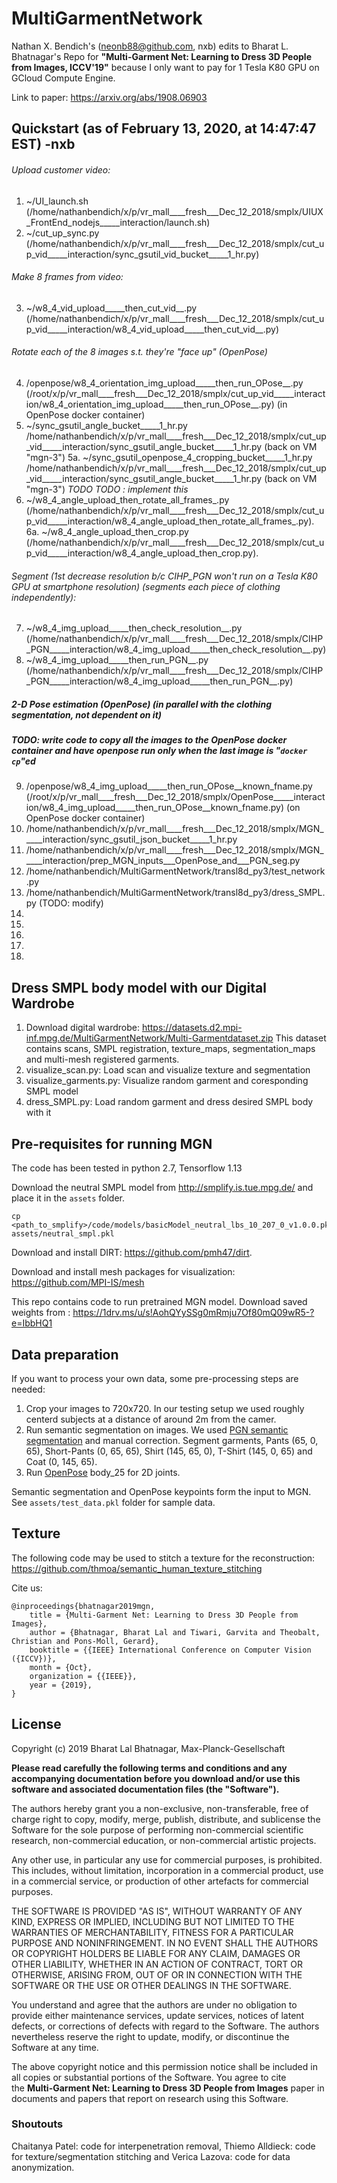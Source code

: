 # MultiGarmentNetwork
Nathan X. Bendich's (neonb88@github.com, nxb) edits to Bharat L. Bhatnagar's
Repo for **"Multi-Garment Net: Learning to Dress 3D People from Images, ICCV'19"**
because I only want to pay for 1 Tesla K80 GPU on GCloud Compute Engine.

Link to paper: https://arxiv.org/abs/1908.06903

## Quickstart (as of February 13, 2020, at 14:47:47 EST) -nxb

###### Upload customer video:
1.  ~/UI_launch.sh                          (/home/nathanbendich/x/p/vr_mall____fresh___Dec_12_2018/smplx/UIUX_FrontEnd_nodejs_____interaction/launch.sh)
2.  ~/cut_up_sync.py                        (/home/nathanbendich/x/p/vr_mall____fresh___Dec_12_2018/smplx/cut_up_vid_____interaction/sync_gsutil_vid_bucket_____1_hr.py)
###### Make 8 frames from video:
3.  ~/w8_4_vid_upload_____then_cut_vid__.py (/home/nathanbendich/x/p/vr_mall____fresh___Dec_12_2018/smplx/cut_up_vid_____interaction/w8_4_vid_upload_____then_cut_vid__.py)
###### Rotate each of the 8 images s.t. they're "face up" (OpenPose)
4.  /openpose/w8_4_orientation_img_upload_____then_run_OPose__.py (/root/x/p/vr_mall____fresh___Dec_12_2018/smplx/cut_up_vid_____interaction/w8_4_orientation_img_upload_____then_run_OPose__.py)                                             (in OpenPose docker container)
5.  ~/sync_gsutil_angle_bucket_____1_hr.py   /home/nathanbendich/x/p/vr_mall____fresh___Dec_12_2018/smplx/cut_up_vid_____interaction/sync_gsutil_angle_bucket_____1_hr.py      (back on VM "mgn-3")
5a.  ~/sync_gsutil_openpose_4_cropping_bucket_____1_hr.py   /home/nathanbendich/x/p/vr_mall____fresh___Dec_12_2018/smplx/cut_up_vid_____interaction/sync_gsutil_angle_bucket_____1_hr.py      (back on VM "mgn-3")  *_TODO TODO : implement this_*
6.  ~/w8_4_angle_upload_then_rotate_all_frames_.py (/home/nathanbendich/x/p/vr_mall____fresh___Dec_12_2018/smplx/cut_up_vid_____interaction/w8_4_angle_upload_then_rotate_all_frames_.py).
6a.  ~/w8_4_angle_upload_then_crop.py (/home/nathanbendich/x/p/vr_mall____fresh___Dec_12_2018/smplx/cut_up_vid_____interaction/w8_4_angle_upload_then_crop.py).
###### Segment  (1st decrease resolution b/c CIHP_PGN won't run on a Tesla K80 GPU at smartphone resolution)  (segments each piece of clothing independently):
7.  ~/w8_4_img_upload_____then_check_resolution__.py            (/home/nathanbendich/x/p/vr_mall____fresh___Dec_12_2018/smplx/CIHP_PGN_____interaction/w8_4_img_upload_____then_check_resolution__.py)
8.  ~/w8_4_img_upload_____then_run_PGN__.py                     (/home/nathanbendich/x/p/vr_mall____fresh___Dec_12_2018/smplx/CIHP_PGN_____interaction/w8_4_img_upload_____then_run_PGN__.py)
##### 2-D Pose estimation (OpenPose) (in parallel with the clothing segmentation, not dependent on it)
##### TODO: write code to copy all the images to the OpenPose docker container and have openpose run only when the last image is "`docker cp`"ed
9.  /openpose/w8_4_img_upload_____then_run_OPose__known_fname.py (/root/x/p/vr_mall____fresh___Dec_12_2018/smplx/OpenPose_____interaction/w8_4_img_upload_____then_run_OPose__known_fname.py)     (on OpenPose docker container)
10. /home/nathanbendich/x/p/vr_mall____fresh___Dec_12_2018/smplx/MGN_____interaction/sync_gsutil_json_bucket_____1_hr.py
11. /home/nathanbendich/x/p/vr_mall____fresh___Dec_12_2018/smplx/MGN_____interaction/prep_MGN_inputs___OpenPose_and___PGN_seg.py
12. /home/nathanbendich/MultiGarmentNetwork/transl8d_py3/test_network.py
13. /home/nathanbendich/MultiGarmentNetwork/transl8d_py3/dress_SMPL.py    (TODO: modify)
14.
15.
16.
17.
18.


## Dress SMPL body model with our Digital Wardrobe

1. Download digital wardrobe: https://datasets.d2.mpi-inf.mpg.de/MultiGarmentNetwork/Multi-Garmentdataset.zip
This dataset contains scans, SMPL registration, texture_maps, segmentation_maps and multi-mesh registered garments.
2. visualize_scan.py: Load scan and visualize texture and segmentation
3. visualize_garments.py: Visualize random garment and coresponding SMPL model
4. dress_SMPL.py: Load random garment and dress desired SMPL body with it


## Pre-requisites for running MGN
The code has been tested in python 2.7, Tensorflow 1.13

Download the neutral SMPL model from http://smplify.is.tue.mpg.de/ and place it in the `assets` folder.
```
cp <path_to_smplify>/code/models/basicModel_neutral_lbs_10_207_0_v1.0.0.pkl assets/neutral_smpl.pkl
```

Download and install DIRT: https://github.com/pmh47/dirt.

Download and install mesh packages for visualization: https://github.com/MPI-IS/mesh

This repo contains code to run pretrained MGN model.
Download saved weights from : https://1drv.ms/u/s!AohQYySSg0mRmju7Of80mQ09wR5-?e=IbbHQ1

## Data preparation

If you want to process your own data, some pre-processing steps are needed:

1. Crop your images to 720x720. In our testing setup we used roughly centerd subjects at a distance of around 2m from the camer.
2. Run semantic segmentation on images. We used [PGN semantic segmentation](https://github.com/Engineering-Course/CIHP_PGN) and manual correction. Segment garments, Pants (65, 0, 65), Short-Pants (0, 65, 65), Shirt (145, 65, 0), T-Shirt (145, 0, 65) and Coat (0, 145, 65).
3. Run [OpenPose](https://github.com/CMU-Perceptual-Computing-Lab/openpose) body_25 for 2D joints.

Semantic segmentation and OpenPose keypoints form the input to MGN. See `assets/test_data.pkl` folder for sample data.

## Texture

The following code may be used to stitch a texture for the reconstruction: https://github.com/thmoa/semantic_human_texture_stitching

Cite us:
```
@inproceedings{bhatnagar2019mgn,
    title = {Multi-Garment Net: Learning to Dress 3D People from Images},
    author = {Bhatnagar, Bharat Lal and Tiwari, Garvita and Theobalt, Christian and Pons-Moll, Gerard},
    booktitle = {{IEEE} International Conference on Computer Vision ({ICCV})},
    month = {Oct},
    organization = {{IEEE}},
    year = {2019},
}
```

## License

Copyright (c) 2019 Bharat Lal Bhatnagar, Max-Planck-Gesellschaft

**Please read carefully the following terms and conditions and any accompanying documentation before you download and/or use this software and associated documentation files (the "Software").**

The authors hereby grant you a non-exclusive, non-transferable, free of charge right to copy, modify, merge, publish, distribute, and sublicense the Software for the sole purpose of performing non-commercial scientific research, non-commercial education, or non-commercial artistic projects.

Any other use, in particular any use for commercial purposes, is prohibited. This includes, without limitation, incorporation in a commercial product, use in a commercial service, or production of other artefacts for commercial purposes.

THE SOFTWARE IS PROVIDED "AS IS", WITHOUT WARRANTY OF ANY KIND, EXPRESS OR IMPLIED, INCLUDING BUT NOT LIMITED TO THE WARRANTIES OF MERCHANTABILITY, FITNESS FOR A PARTICULAR PURPOSE AND NONINFRINGEMENT. IN NO EVENT SHALL THE AUTHORS OR COPYRIGHT HOLDERS BE LIABLE FOR ANY CLAIM, DAMAGES OR OTHER LIABILITY, WHETHER IN AN ACTION OF CONTRACT, TORT OR OTHERWISE, ARISING FROM, OUT OF OR IN CONNECTION WITH THE SOFTWARE OR THE USE OR OTHER DEALINGS IN THE SOFTWARE.

You understand and agree that the authors are under no obligation to provide either maintenance services, update services, notices of latent defects, or corrections of defects with regard to the Software. The authors nevertheless reserve the right to update, modify, or discontinue the Software at any time.

The above copyright notice and this permission notice shall be included in all copies or substantial portions of the Software. You agree to cite the **Multi-Garment Net: Learning to Dress 3D People from Images** paper in documents and papers that report on research using this Software.


### Shoutouts

Chaitanya Patel: code for interpenetration removal, Thiemo Alldieck: code for texture/segmentation
stitching and Verica Lazova: code for data anonymization.
